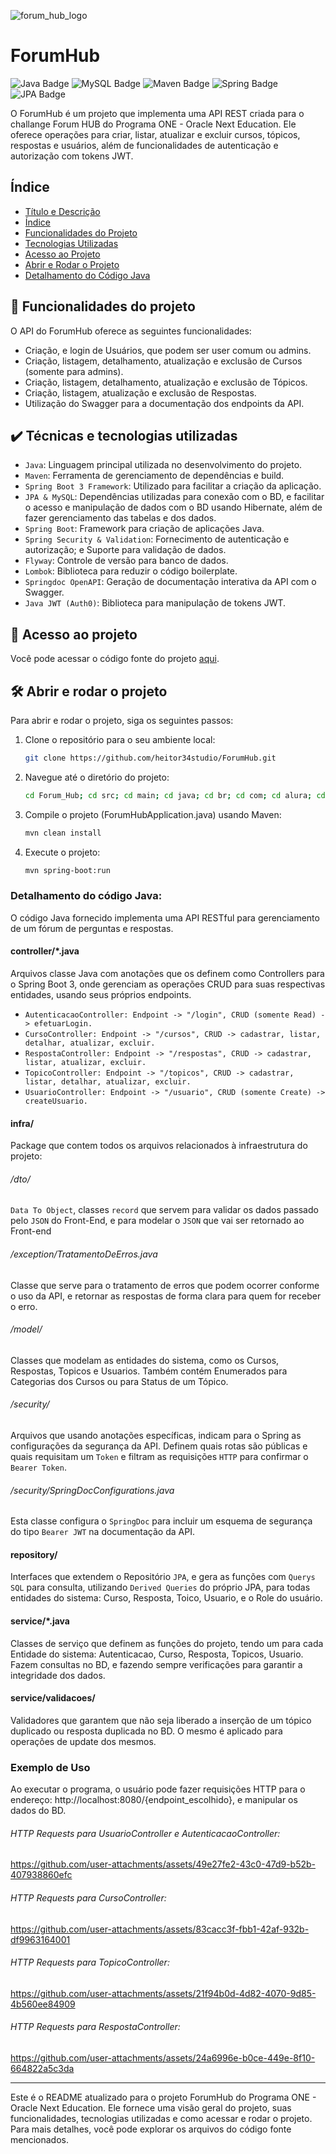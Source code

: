 
![forum_hub_logo](https://github.com/user-attachments/assets/33187b57-3667-49e7-8102-a36f90f81243)

# ForumHub
![Java Badge](https://img.shields.io/badge/Java-ED8B00?style=for-the-badge&logo=Java&logoColor=white) ![MySQL Badge](https://img.shields.io/badge/MySQL-232F3E?style=for-the-badge&logo=MySQL&logoColor=white) ![Maven Badge](https://img.shields.io/badge/Maven-f24d38?style=for-the-badge&logo=Maven&logoColor=white) ![Spring Badge](https://img.shields.io/badge/Spring_Boot_3-59d141?style=for-the-badge&logo=Spring&logoColor=black) ![JPA Badge](https://img.shields.io/badge/JPA-9cd1d6?style=for-the-badge&logo=JPA&logoColor=black)

O ForumHub é um projeto que implementa uma API REST criada para o challange Forum HUB do Programa ONE - Oracle Next Education. Ele oferece operações para criar, listar, atualizar e excluir cursos, tópicos, respostas e usuários, além de funcionalidades de autenticação e autorização com tokens JWT.

## Índice 

* [Título e Descrição](#pesquisa-fipe)
* [Índice](#índice)
* [Funcionalidades do Projeto](#-funcionalidades-do-projeto)
* [Tecnologias Utilizadas](#%EF%B8%8F-técnicas-e-tecnologias-utilizadas)
* [Acesso ao Projeto](#-acesso-ao-projeto)
* [Abrir e Rodar o Projeto](#%EF%B8%8F-abrir-e-rodar-o-projeto)
* [Detalhamento do Código Java](#-detalhamento-do-código-java)

## 🔨 Funcionalidades do projeto

O API do ForumHub oferece as seguintes funcionalidades:

- Criação, e login de Usuários, que podem ser user comum ou admins.
- Criação, listagem, detalhamento, atualização e exclusão de Cursos (somente para admins).
- Criação, listagem, detalhamento, atualização e exclusão de Tópicos.
- Criação, listagem, atualização e exclusão de Respostas.
- Utilização do Swagger para a documentação dos endpoints da API.

## ✔️ Técnicas e tecnologias utilizadas

- `Java`: Linguagem principal utilizada no desenvolvimento do projeto.
- `Maven`: Ferramenta de gerenciamento de dependências e build.
- `Spring Boot 3 Framework`: Utilizado para facilitar a criação da aplicação.
- `JPA & MySQL`: Dependências utilizadas para conexão com o BD, e facilitar o acesso e manipulação de dados com o BD usando Hibernate, além de fazer gerenciamento das tabelas e dos dados.
- `Spring Boot`: Framework para criação de aplicações Java.
- `Spring Security & Validation`: Fornecimento de autenticação e autorização; e Suporte para validação de dados.
- `Flyway`: Controle de versão para banco de dados.
- `Lombok`: Biblioteca para reduzir o código boilerplate.
- `Springdoc OpenAPI`: Geração de documentação interativa da API com o Swagger.
- `Java JWT (Auth0)`: Biblioteca para manipulação de tokens JWT.

## 📁 Acesso ao projeto

Você pode acessar o código fonte do projeto [aqui](https://github.com/heitor34studio/Forum_Hub/tree/main/src/main/java/br/com/alura/ForumHub).

## 🛠️ Abrir e rodar o projeto

Para abrir e rodar o projeto, siga os seguintes passos:

1. Clone o repositório para o seu ambiente local:
    ```sh
    git clone https://github.com/heitor34studio/ForumHub.git
    ```

2. Navegue até o diretório do projeto:
    ```sh
    cd Forum_Hub; cd src; cd main; cd java; cd br; cd com; cd alura; cd ForumHub; 
    ```

3. Compile o projeto (ForumHubApplication.java) usando Maven:
    ```sh
    mvn clean install 
    ```

4. Execute o projeto:
    ```sh
    mvn spring-boot:run
    ```

### Detalhamento do código Java:

O código Java fornecido implementa uma API RESTful para gerenciamento de um fórum de perguntas e respostas.

#### controller/*.java
Arquivos classe Java com anotações que os definem como Controllers para o Spring Boot 3, onde gerenciam as operações CRUD para suas respectivas entidades, usando seus próprios endpoints.
- `AutenticacaoController: Endpoint -> "/login", CRUD (somente Read) -> efetuarLogin. `
- `CursoController: Endpoint -> "/cursos", CRUD -> cadastrar, listar, detalhar, atualizar, excluir. `
- `RespostaController: Endpoint -> "/respostas", CRUD -> cadastrar, listar, atualizar, excluir. `
- `TopicoController: Endpoint -> "/topicos", CRUD -> cadastrar, listar, detalhar, atualizar, excluir. `
- `UsuarioController: Endpoint -> "/usuario", CRUD (somente Create) -> createUsuario. `

#### infra/
Package que contem todos os arquivos relacionados à infraestrutura do projeto:
  ###### /dto/
  `Data To Object`, classes `record` que servem para validar os dados passado pelo `JSON` do Front-End, e para modelar o `JSON` que vai ser retornado ao Front-end
  ###### /exception/TratamentoDeErros.java
  Classe que serve para o tratamento de erros que podem ocorrer conforme o uso da API, e retornar as respostas de forma clara para quem for receber o erro.
  ###### /model/
  Classes que modelam as entidades do sistema, como os Cursos, Respostas, Topicos e Usuarios. Também contém Enumerados para Categorias dos Cursos ou para Status de um Tópico.
  ###### /security/
  Arquivos que usando anotações específicas, indicam para o Spring as configurações da segurança da API. Definem quais rotas são públicas e quais requisitam um `Token` e filtram as requisições `HTTP` para confirmar o `Bearer Token`.
  ###### /security/SpringDocConfigurations.java
  Esta classe configura o `SpringDoc` para incluir um esquema de segurança do tipo `Bearer JWT` na documentação da API.

#### repository/
Interfaces que extendem o Repositório `JPA`, e gera as funções com `Querys SQL` para consulta, utilizando `Derived Queries` do próprio JPA, para todas entidades do sistema: Curso, Resposta, Toico, Usuario, e o Role do usuário.

#### service/*.java
Classes de serviço que definem as funções do projeto, tendo um para cada Entidade do sistema: Autenticacao, Curso, Resposta, Topicos, Usuario. Fazem consultas no BD, e fazendo sempre verificações para garantir a integridade dos dados.

#### service/validacoes/
Validadores que garantem que não seja liberado a inserção de um tópico duplicado ou resposta duplicada no BD. O mesmo é aplicado para operações de  update dos mesmos.

### Exemplo de Uso
Ao executar o programa, o usuário pode fazer requisições HTTP para o endereço: http://localhost:8080/{endpoint_escolhido}, e manipular os dados do BD.

###### HTTP Requests para UsuarioController e AutenticacaoController:
https://github.com/user-attachments/assets/49e27fe2-43c0-47d9-b52b-407938860efc


###### HTTP Requests para CursoController:
https://github.com/user-attachments/assets/83cacc3f-fbb1-42af-932b-df9963164001


###### HTTP Requests para TopicoController:
https://github.com/user-attachments/assets/21f94b0d-4d82-4070-9d85-4b560ee84909


###### HTTP Requests para RespostaController:
https://github.com/user-attachments/assets/24a6996e-b0ce-449e-8f10-664822a5c3da


---

Este é o README atualizado para o projeto ForumHub do Programa ONE - Oracle Next Education. Ele fornece uma visão geral do projeto, suas funcionalidades, tecnologias utilizadas e como acessar e rodar o projeto. Para mais detalhes, você pode explorar os arquivos do código fonte mencionados.
